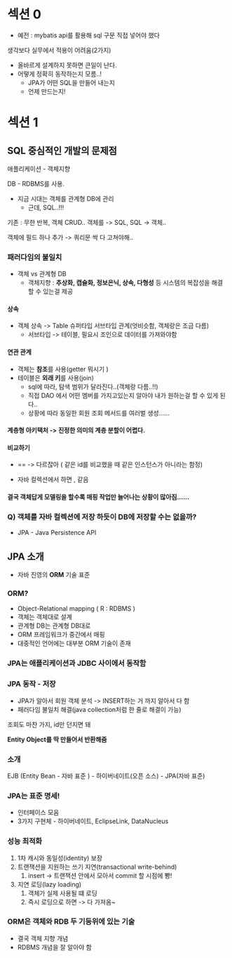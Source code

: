 # 섹션 0



- 예전 : mybatis api를 활용해 sql 구문 직접 넣어야 했다



생각보다 실무에서 적용이 어려움(2가지)

- 올바르게 설계하지 못하면 큰일이 난다.
- 어떻게 정확히 동작하는지 모름..!
  - JPA가 어떤 SQL을 만들어 내는지
  - 언제 만드는지!





# 섹션 1

## SQL 중심적인 개발의 문제점

애플리케이션 - 객체지향

DB - RDBMS를 사용.



- 지금 시대는 객체를 관계형 DB에 관리
  - 근데, SQL..!!!



기존 : 무한 반복, 객체 CRUD.. 객체를 -> SQL, SQL -> 객체.. 

객체에 필드 하나 추가 -> 쿼리문 싹 다 고쳐야해..



### 패러다임의 불일치

- 객체 vs 관계형 DB
  - 객체지향 : **추상화, 캡슐화, 정보은닉, 상속, 다형성** 등 시스템의 복잡성을 해결할 수 있는걸 제공



#### 상속

- 객체 상속 -> Table 슈퍼타입 서브타입 관계(엇비슷함, 객체랑은 조금 다름)
  - 서브타입 -> 테이블, 필요시 조인으로 데이터를 가져와야함



#### 연관 관계

- 객체는 **참조**를 사용(getter 뭐시기 )
- 테이블은 **외래 키**를 사용(join)
  - sql에 따라, 탐색 범위가 달라진다..(객체랑 다름..!!)
  - 직접 DAO 에서 어떤 멤버를 가지고있는지 알아야 내가 원하는걸 할 수 있게 된다..
  - 상황에 따라 동일한 회원 조회 메서드를 여러벌 생성......

#### 계층형 아키택처 -> 진정한 의미의 계층 분할이 어렵다.



#### 비교하기

- == -> 다르잖아 ( 같은 id를 비교했을 때 같은 인스턴스가 아니라는 함정)

- 자바 컬렉션에서 하면 , 같음



#### 결국 객체답게 모델링을 할수록 매핑 작업만 늘어나는 상황이 많아짐......



### Q) 객체를 자바 컬렉션에 저장 하듯이 DB에 저장할 수는 없을까?

- JPA - Java Persistence API



## JPA 소개

- 자바 진영의 **ORM** 기술 표준

### ORM?

- Object-Relational mapping ( R : RDBMS )
- 객체는 객체대로 설계
- 관계형 DB는 관계형 DB대로
- ORM 프레임워크가 중간에서 매핑
- 대중적인 언어에는 대부분 ORM 기술이 존재



### JPA는 애플리케이션과 JDBC 사이에서 동작함



### JPA 동작 - 저장

- JPA가 알아서 회원 객체 분석 -> INSERT하는 거 까지 알아서 다 함
- 패러다임 불일치 해결(java collection처럼 한 줄로 해결이 가능)

조회도 마찬 가지, id만 던지면 돼

**Entity Object를 딱 만들어서 반환해줌**



### 소개

EJB (Entity Bean - 자바 표준 ) - 하이버네이트(오픈 소스) - JPA(자바 표준)

### JPA는 표준 명세! 

- 인터페이스 모음
- 3가지 구현체 - 하이버네이트, EclipseLink, DataNucleus

 

### 성능 최적화

1. 1차 캐시와 동일성(identity) 보장
2. 트랜잭션을 지원하는 쓰기 지연(transactional write-behind)
   1. insert -> 트랜잭션 안에서 모아서 commit 할 시점에 뽱!
3. 지연 로딩(lazy loading)
   1. 객체가 실제 사용될 떄 로딩
   2. 즉시 로딩으로 하면 -> 다 가져옴~



### ORM은 객체와 RDB 두 기둥위에 있는 기술

- 결국 객체 지향 개념
- RDBMS 개념을 잘 알아야 함

